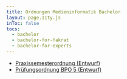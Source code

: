 ```yaml
---
title: Ordnungen Medieninformatik Bachelor
layout: page.11ty.js
inToc: false
tocs:
  - bachelor
  - bachelor-for-fakrat
  - bachelor-for-experts
---
```


- [Praxissemesterordnung (Entwurf)](/downloads/praxissemesterordnung-mi-bachelor-v1.0.0-cn.pdf)
- [Prüfungsordnung BPO 5 (Entwurf)](/downloads/bpo5-mi-bachelor-v1-cn.pdf)
